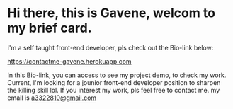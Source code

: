 # Hi there, this is Gavene, welcom to my brief card.

I'm a self taught front-end developer, pls check out the Bio-link below:

https://contactme-gavene.herokuapp.com

In this Bio-link, you can access to see my project demo, to check my work.
Current, I'm looking for a jounior front-end developer position to sharpen the killing skill lol.
If you interest my work, pls feel free to contact me.
my email is a3322810@gmail.com
